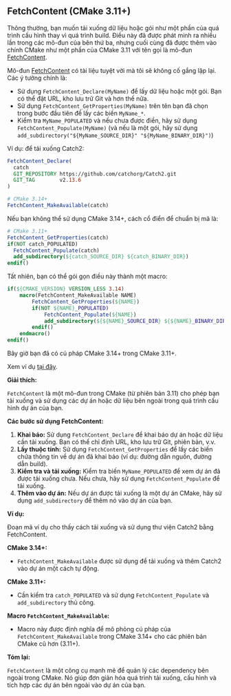 ## FetchContent (CMake 3.11+)

Thông thường, bạn muốn tải xuống dữ liệu hoặc gói như một phần của quá trình cấu hình thay vì quá trình build. Điều này đã được phát minh ra nhiều lần trong các mô-đun của bên thứ ba, nhưng cuối cùng đã được thêm vào chính CMake như một phần của CMake 3.11 với tên gọi là mô-đun [FetchContent].

Mô-đun [FetchContent] có tài liệu tuyệt vời mà tôi sẽ không cố gắng lặp lại. Các ý tưởng chính là:

- Sử dụng `FetchContent_Declare(MyName)` để lấy dữ liệu hoặc một gói. Bạn có thể đặt URL, kho lưu trữ Git và hơn thế nữa.
- Sử dụng `FetchContent_GetProperties(MyName)` trên tên bạn đã chọn trong bước đầu tiên để lấy các biến `MyName_*`.
- Kiểm tra `MyName_POPULATED` và nếu chưa được điền, hãy sử dụng `FetchContent_Populate(MyName)` (và nếu là một gói, hãy sử dụng `add_subdirectory("${MyName_SOURCE_DIR}" "${MyName_BINARY_DIR}")`)

Ví dụ: để tải xuống Catch2:

```cmake
FetchContent_Declare(
  catch
  GIT_REPOSITORY https://github.com/catchorg/Catch2.git
  GIT_TAG        v2.13.6
)

# CMake 3.14+
FetchContent_MakeAvailable(catch)
```

Nếu bạn không thể sử dụng CMake 3.14+, cách cổ điển để chuẩn bị mã là:

```cmake
# CMake 3.11+
FetchContent_GetProperties(catch)
if(NOT catch_POPULATED)
  FetchContent_Populate(catch)
  add_subdirectory(${catch_SOURCE_DIR} ${catch_BINARY_DIR})
endif()
```

Tất nhiên, bạn có thể gói gọn điều này thành một macro:

```cmake
if(${CMAKE_VERSION} VERSION_LESS 3.14)
    macro(FetchContent_MakeAvailable NAME)
        FetchContent_GetProperties(${NAME})
        if(NOT ${NAME}_POPULATED)
    	    FetchContent_Populate(${NAME})
    	    add_subdirectory(${${NAME}_SOURCE_DIR} ${${NAME}_BINARY_DIR})
        endif()
    endmacro()
endif()
```

Bây giờ bạn đã có cú pháp CMake 3.14+ trong CMake 3.11+.

Xem ví dụ [tại đây](https://gitlab.com/CLIUtils/modern-cmake/-/tree/master/examples/fetch).

[fetchcontent]: https://cmake.org/cmake/help/latest/module/FetchContent.html

**Giải thích:**

`FetchContent` là một mô-đun trong CMake (từ phiên bản 3.11) cho phép bạn tải xuống và sử dụng các dự án hoặc dữ liệu bên ngoài trong quá trình cấu hình dự án của bạn. 

**Các bước sử dụng FetchContent:**

1. **Khai báo:** Sử dụng `FetchContent_Declare` để khai báo dự án hoặc dữ liệu cần tải xuống. Bạn có thể chỉ định URL, kho lưu trữ Git, phiên bản, v.v.
2. **Lấy thuộc tính:** Sử dụng `FetchContent_GetProperties` để lấy các biến chứa thông tin về dự án đã khai báo (ví dụ: đường dẫn nguồn, đường dẫn build).
3. **Kiểm tra và tải xuống:** Kiểm tra biến `MyName_POPULATED` để xem dự án đã được tải xuống chưa. Nếu chưa, hãy sử dụng `FetchContent_Populate` để tải xuống.
4. **Thêm vào dự án:** Nếu dự án được tải xuống là một dự án CMake, hãy sử dụng `add_subdirectory` để thêm nó vào dự án của bạn.

**Ví dụ:**

Đoạn mã ví dụ cho thấy cách tải xuống và sử dụng thư viện Catch2 bằng FetchContent.

**CMake 3.14+:**

- `FetchContent_MakeAvailable` được sử dụng để tải xuống và thêm Catch2 vào dự án một cách tự động.

**CMake 3.11+:**

- Cần kiểm tra `catch_POPULATED` và sử dụng `FetchContent_Populate` và `add_subdirectory` thủ công.

**Macro `FetchContent_MakeAvailable`:**

- Macro này được định nghĩa để mô phỏng cú pháp của `FetchContent_MakeAvailable` trong CMake 3.14+ cho các phiên bản CMake cũ hơn (3.11+).

**Tóm lại:**

`FetchContent` là một công cụ mạnh mẽ để quản lý các dependency bên ngoài trong CMake. Nó giúp đơn giản hóa quá trình tải xuống, cấu hình và tích hợp các dự án bên ngoài vào dự án của bạn.
